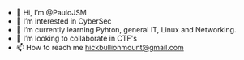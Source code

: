 - 👋 Hi, I’m @PauloJSM
- 👀 I’m interested in CyberSec
- 🌱 I’m currently learning Pyhton, general IT, Linux and Networking.
- 💞️ I’m looking to collaborate in CTF's
- 📫 How to reach me hickbullionmount@gmail.com

<!---
PauloJSM/PauloJSM is a ✨ special ✨ repository because its `README.md` (this file) appears on your GitHub profile.
You can click the Preview link to take a look at your changes.
--->
